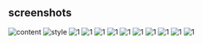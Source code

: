 ## screenshots


![content](screenshots/scarjo.jpeg) ![style](screenshots/style1.png)
![1](screenshots/generate_0.png) ![1](screenshots/generate_200.png) ![1](screenshots/generate_400.png) ![1](screenshots/generate_600.png) ![1](screenshots/generate_800.png)
![1](screenshots/generate_1000.png) ![1](screenshots/generate_1200.png) ![1](screenshots/generate_1400.png) ![1](screenshots/generate_1600.png) ![1](screenshots/generate_1800.png)